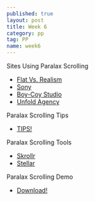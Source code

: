 ```yaml
---
published: true
layout: post
title: Week 6
category: pp
tag: PP
name: week6
---
```


Sites Using Paralax Scrolling

- <a href="http://www.flatvsrealism.com/" target="_blank">Flat Vs. Realism</a>
- <a href="http://discover.store.sony.com/be-moved/#" target="_blank">Sony</a>
- <a href="http://boy-coy.com/#home" target="_blank">Boy-Coy Studio</a>
- <a href="http://unfold.no/" target="_blank">Unfold Agency</a>

Paralax Scrolling Tips

- <a href="http://www.creativebloq.com/web-design/parallax-4132336" target="_blank">TIPS!</a>

Paralax Scrolling Tools

- <a href="http://prinzhorn.github.io/skrollr/" target="_blank">Skrollr</a>
- <a href="http://markdalgleish.com/projects/stellar.js/" target="_blank">Stellar</a>

Paralax Scrolling Demo

- <a href="https://github.com/notandrewkaye/Teaching/blob/gh-pages/paralaxDemo.zip" target="_blank">Download!</a>
